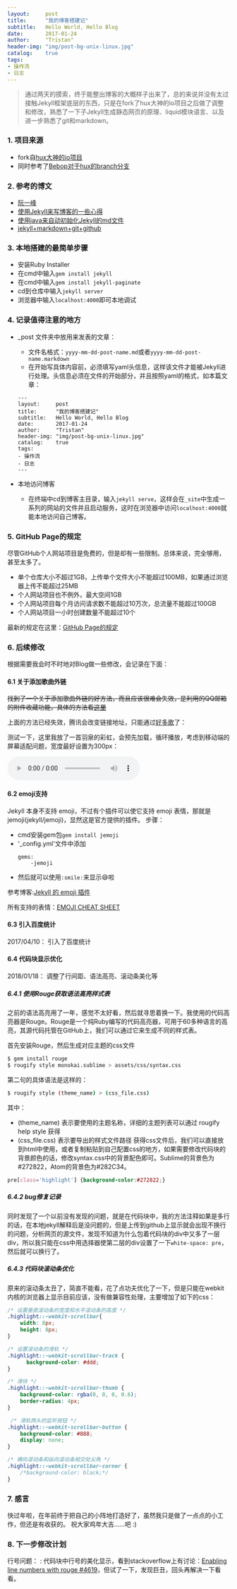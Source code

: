 ```yaml
---
layout:     post
title:      "我的博客搭建记"
subtitle:   Hello World, Hello Blog
date:       2017-01-24
author:     "Tristan"
header-img: "img/post-bg-unix-linux.jpg"
catalog:    true
tags:
- 操作流
- 日志
---
```


> 通过两天的摸索，终于能整出博客的大概样子出来了，总的来说并没有太过接触Jekyll框架底层的东西，只是在fork了hux大神的io项目之后做了调整和修改，熟悉了一下子Jekyll生成静态网页的原理、liquid模块语言、以及进一步熟悉了git和markdown。

### 1. 项目来源
- fork自[hux大神的io项目](https://github.com/Huxpro/huxpro.github.io)
- 同时参考了[Bebop对于hux的branch分支](https://github.com/chaosinmotion/chaosinmotion.github.io)

### 2. 参考的博文
- [阮一峰](http://www.ruanyifeng.com/blog/2012/08/blogging_with_jekyll.html)
- [使用Jekyll来写博客的一些心得](http://www.tuicool.com/articles/vENfq2)
- [使用java来自动初始化Jekyll的md文件](http://www.tuicool.com/articles/yu6vIfe)
- [jekyll+markdown+git+github](https://droidcat.bitbucket.io/2015/05/26/blog-or-wiki.html)

### 3. 本地搭建的最简单步骤
- 安装Ruby Installer
- 在cmd中输入`gem install jekyll`
- 在cmd中输入`gem install jekyll-paginate`
- cd到仓库中输入`jekyll server`
- 浏览器中输入`localhost:4000`即可本地调试

### 4. 记录值得注意的地方
- _post 文件夹中放用来发表的文章：
  - 文件名格式：`yyyy-mm-dd-post-name.md`或者`yyyy-mm-dd-post-name.markdown`
  - 在开始写具体内容前，必须填写yaml头信息，这样该文件才能被Jekyll进行处理。头信息必须在文件的开始部分，并且按照yaml的格式，如本篇文章：

  ```
  ---
  layout:     post
  title:      "我的博客搭建记"
  subtitle:   Hello World, Hello Blog
  date:       2017-01-24
  author:     "Tristan"
  header-img: "img/post-bg-unix-linux.jpg"
  catalog:    true
  tags:
  - 操作流
  - 日志
  ---
  ```


- 本地访问博客
  - 在终端中cd到博客主目录，输入`jekyll serve`，这样会在`_site`中生成一系列的网站的文件并且启动服务，这时在浏览器中访问`localhost:4000`就能本地访问自己博客。

### 5. GitHub Page的规定
尽管GitHub个人网站项目是免费的，但是却有一些限制。总体来说，完全够用，甚至太多了。
- 单个仓库大小不超过1GB，上传单个文件大小不能超过100MB，如果通过浏览器上传不能超过25MB
- 个人网站项目也不例外，最大空间1GB
- 个人网站项目每个月访问请求数不能超过10万次，总流量不能超过100GB
- 个人网站项目一小时创建数量不能超过10个

最新的规定在这里：[GitHub Page的规定](https://help.github.com/articles/what-is-github-pages/#recommended-limits)

### 6. 后续修改
根据需要我会时不时地对Blog做一些修改，会记录在下面：
#### 6.1 关于添加歌曲外链
~~找到了一个关于添加歌曲外链的好方法，而且应该很难会失效，是利用的QQ邮箱的附件收藏功能，具体的方法看[这里](https://zhidao.baidu.com/question/583100560403319365.html)~~

上面的方法已经失效，腾讯会改变链接地址，只能通过[好多歌](www.haoduoge.com)了：

测试一下，这里我放了一首羽泉的彩虹，会预先加载，循环播放，考虑到移动端的屏幕适配问题，宽度最好设置为300px：
<div>
  <audio controls loop preload style="width: 300px" src="http://mp3.haoduoge.com/s/2017-03-13/1489401430.mp3"></audio>
</div>

#### 6.2 emoji支持
Jekyll 本身不支持 emoji，不过有个插件可以使它支持 emoji 表情，那就是 jemoji(jekyll/jemoji)，显然这是官方提供的插件。
步骤：
- cmd安装gem包`gem install jemoji`
- '_config.yml'文件中添加
  ```
  gems:
      -jemoji
  ```
- 然后就可以使用`:smile:`来显示😄啦

参考博客:[Jekyll 的 emoji 插件](http://blog.fooleap.org/jemoji.html)

所有支持的表情：[EMOJI CHEAT SHEET](https://www.webpagefx.com/tools/emoji-cheat-sheet/)

#### 6.3 引入百度统计
2017/04/10： 引入了百度统计

#### 6.4 代码块显示优化
2018/01/18： 调整了行间距、语法高亮、滚动条美化等

##### 6.4.1 使用Rouge获取语法高亮样式表
之前的语法高亮用了一年，感觉不太好看，然后就寻思着换一下。我使用的代码高亮器是Rouge。Rouge是一个纯Ruby编写的代码高亮器，可用于60多种语言的高亮，其源代码托管在GitHub上，我们可以通过它来生成不同的样式表。

首先安装Rouge，然后生成对应主题的css文件
```bash
$ gem install rouge
$ rougify style monokai.sublime > assets/css/syntax.css
```
第二句的具体语法是这样的：
```bash
$ rougify style (theme_name) > (css_file.css)
```
其中：
- (theme_name) 表示要使用的主题名称，详细的主题列表可以通过 rougify help style 获得
- (css_file.css) 表示要导出的样式文件路径
获得css文件后，我们可以直接放到html中使用，或者复制粘贴到自己配置css的地方，如果需要修改代码块的背景颜色的话，修改syntax.css中的背景配色即可。Sublime的背景色为#272822，Atom的背景色为#282C34。
```css
pre[class='highlight'] {background-color:#272822;}
```

##### 6.4.2 bug修复记录
同时发现了一个以前没有发现的问题，就是在代码块中，我的方法注释如果是多行的话，在本地jekyll解释后是没问题的，但是上传到github上显示就会出现不换行的问题，分析网页的源文件，发现不知道为什么包着代码块的div中又多了一层div，所以我只能在css中用选择器使第二层的div设置了一下`white-space: pre`，然后就可以换行了。

##### 6.4.3 代码块滚动条优化
原来的滚动条太丑了，简直不能看，花了点功夫优化了一下，但是只能在webkit内核的浏览器上显示目前应该，没有做兼容性处理，主要增加了如下的css：
```css
/* 设置垂直滚动条的宽度和水平滚动条的高度 */
.highlight::-webkit-scrollbar{
    width: 8px;
    height: 8px;
}

/* 设置滚动条的滑轨 */
.highlight::-webkit-scrollbar-track {
      background-color: #ddd;
}

/* 滑块 */
.highlight::-webkit-scrollbar-thumb {
    background-color: rgba(0, 0, 0, 0.6);
    border-radius: 4px;
}

 /* 滑轨两头的监听按钮 */
.highlight::-webkit-scrollbar-button {
    background-color: #888;
    display: none;
}

/* 横向滚动条和纵向滚动条相交处尖角 */
.highlight::-webkit-scrollbar-corner {
    /*background-color: black;*/
}
```


### 7. 感言
快过年啦，在年前终于把自己的小阵地打造好了，虽然我只是做了一点点的小工作，但还是有收获的。
祝大家鸡年大吉......吧 :)


### 8. 下一步修改计划
行号问题：
: 代码块中行号的美化显示，看到stackoverflow上有讨论：[Enabling line numbers with rouge #4619](https://github.com/jekyll/jekyll/issues/4619)，但试了一下，发现巨丑，回头再解决一下看看。